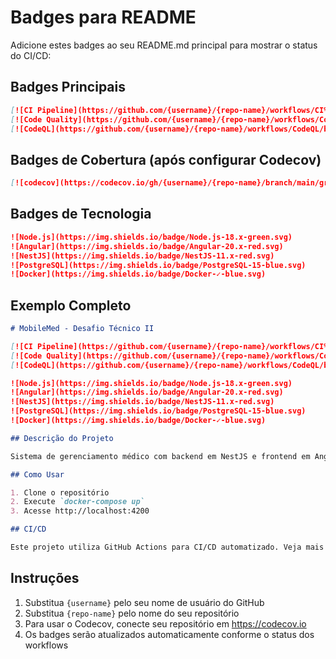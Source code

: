# Badges para README

Adicione estes badges ao seu README.md principal para mostrar o status do CI/CD:

## Badges Principais

```markdown
[![CI Pipeline](https://github.com/{username}/{repo-name}/workflows/CI%20Pipeline/badge.svg)](https://github.com/{username}/{repo-name}/actions?query=workflow%3A%22CI+Pipeline%22)
[![Code Quality](https://github.com/{username}/{repo-name}/workflows/Code%20Quality%20Analysis/badge.svg)](https://github.com/{username}/{repo-name}/actions?query=workflow%3A%22Code+Quality+Analysis%22)
[![CodeQL](https://github.com/{username}/{repo-name}/workflows/CodeQL/badge.svg)](https://github.com/{username}/{repo-name}/actions?query=workflow%3A%22CodeQL%22)
```

## Badges de Cobertura (após configurar Codecov)

```markdown
[![codecov](https://codecov.io/gh/{username}/{repo-name}/branch/main/graph/badge.svg)](https://codecov.io/gh/{username}/{repo-name})
```

## Badges de Tecnologia

```markdown
![Node.js](https://img.shields.io/badge/Node.js-18.x-green.svg)
![Angular](https://img.shields.io/badge/Angular-20.x-red.svg)
![NestJS](https://img.shields.io/badge/NestJS-11.x-red.svg)
![PostgreSQL](https://img.shields.io/badge/PostgreSQL-15-blue.svg)
![Docker](https://img.shields.io/badge/Docker-✓-blue.svg)
```

## Exemplo Completo

```markdown
# MobileMed - Desafio Técnico II

[![CI Pipeline](https://github.com/{username}/{repo-name}/workflows/CI%20Pipeline/badge.svg)](https://github.com/{username}/{repo-name}/actions?query=workflow%3A%22CI+Pipeline%22)
[![Code Quality](https://github.com/{username}/{repo-name}/workflows/Code%20Quality%20Analysis/badge.svg)](https://github.com/{username}/{repo-name}/actions?query=workflow%3A%22Code+Quality+Analysis%22)
[![CodeQL](https://github.com/{username}/{repo-name}/workflows/CodeQL/badge.svg)](https://github.com/{username}/{repo-name}/actions?query=workflow%3A%22CodeQL%22)

![Node.js](https://img.shields.io/badge/Node.js-18.x-green.svg)
![Angular](https://img.shields.io/badge/Angular-20.x-red.svg)
![NestJS](https://img.shields.io/badge/NestJS-11.x-red.svg)
![PostgreSQL](https://img.shields.io/badge/PostgreSQL-15-blue.svg)
![Docker](https://img.shields.io/badge/Docker-✓-blue.svg)

## Descrição do Projeto

Sistema de gerenciamento médico com backend em NestJS e frontend em Angular.

## Como Usar

1. Clone o repositório
2. Execute `docker-compose up`
3. Acesse http://localhost:4200

## CI/CD

Este projeto utiliza GitHub Actions para CI/CD automatizado. Veja mais detalhes em [.github/README.md](.github/README.md).
```

## Instruções

1. Substitua `{username}` pelo seu nome de usuário do GitHub
2. Substitua `{repo-name}` pelo nome do seu repositório
3. Para usar o Codecov, conecte seu repositório em https://codecov.io
4. Os badges serão atualizados automaticamente conforme o status dos workflows
